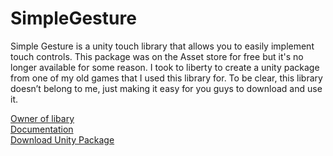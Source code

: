 # SimpleGesture
Simple Gesture is a unity touch library that allows you to easily implement touch controls. This package was on the Asset store for free but it's no longer available for some reason. I took to liberty to create a unity package from one of my old games that I used this library for. To be clear, this library doesn’t belong to me, just making it easy for you guys to download and use it.

[Owner of libary](https://github.com/Catsoft-Studios)
<br />
[Documentation](https://github.com/Catsoft-Studios/simple-gesture-documentation/blob/master/DOCUMENTATION.md)
<br />
[Download Unity Package](https://github.com/yoeven/SimpleGesture/releases/download/1.0/Simple.Gesture.unitypackage)